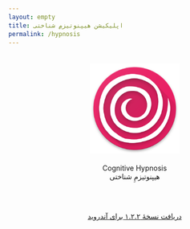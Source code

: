 ```yaml
---
layout: empty
title: اپلیکیشن هیپنوتیزمِ شناختی
permalink: /hypnosis
---
```


<section style="text-align:center">
<img src="/img/hypnosis_logo.png" style="display:block; margin:auto;padding:20px;width:180px;height:auto" />
<div style="direction:ltr">
Cognitive Hypnosis
</div>

<div style="direction:rtl">
هیپنوتیزمِ شناختی
</div>
</section>

<br /><br />
<section style="text-align:center">
<a href="/downloads/hypnosis_1.2.2.apk" style="direction:rtl">
دریافت نسخهٔ ۱.۲.۲ برای آندروید
</a>
</section>
